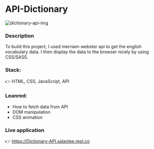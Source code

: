# API-Dictionary

![dictionary-api-img](https://github.com/matintynn/api-dictionary-1/blob/master/dictionary-api.png)

### Description 
To build this project, I used merriam-webster api to get the english vocabulary data. I then display the data to the browser nicely by using CSS/SASS.

### Stack:
👉 HTML, CSS, JavaScript, API

### Leanred:
* How to fetch data from API
* DOM manipulation
* CSS animation

### Live application
👉 https://Dictionary-API.salanlee.repl.co
